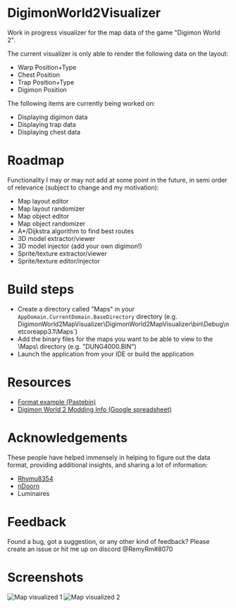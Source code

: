 # DigimonWorld2Visualizer

Work in progress visualizer for the map data of the game "Digimon World 2".

The current visualizer is only able to render the following data on the layout:
- Warp    Position+Type
- Chest   Position
- Trap    Position+Type
- Digimon Position

The following items are currently being worked on:
- Displaying digimon data
- Displaying trap data
- Displaying chest data

# Roadmap

Functionality I may or may not add at some point in the future, in semi order of relevance (subject to change and my motivation):
- Map layout editor
- Map layout randomizer
- Map object editor
- Map object randomizer
- A*/Dijkstra algorithm to find best routes
- 3D model extractor/viewer
- 3D model injector (add your own digimon!)
- Sprite/texture extractor/viewer
- Sprite/texture editor/injector

# Build steps

- Create a directory called "Maps" in your `AppDomain.CurrentDomain.BaseDirectory` directory (e.g. DigimonWorld2MapVisualizer\DigimonWorld2MapVisualizer\bin\Debug\netcoreapp3.1\Maps`)
- Add the binary files for the maps you want to be able to view to the \Maps\ directory (e.g. "DUNG4000.BIN")
- Launch the application from your IDE or build the application

# Resources

- [Format example (Pastebin)](https://pastebin.com/pJSjQrna)
- [Digimon World 2 Modding Info (Google spreadsheet)](https://docs.google.com/spreadsheets/d/1UiDU4MsSfxO1vhpK6err1KsLRZM53JUOuYqYhfEFp8o/edit#gid=305512343)

# Acknowledgements

These people have helped immensely in helping to figure out the data format, providing additional insights, and sharing a lot of information:
- [Rhymu8354](https://github.com/rhymu8354/)
- [nDoorn](https://github.com/nd00rn) 
- Luminaires

# Feedback

Found a bug, got a suggestion, or any other kind of feedback? Please create an issue or hit me up on discord @RemyRm#8070

# Screenshots

![Map visualized 1](https://i.gyazo.com/c8848c73bed57198a5e2175a4f049555.png)
![Map visualized 2](https://i.gyazo.com/4a0b560f5f48a73b89eeba36c6924c1c.png)